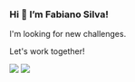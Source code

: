 ### Hi 👋 I’m Fabiano Silva!

I'm looking for new challenges. 

Let's work together!


[<img src="https://img.shields.io/badge/Outlook-%230077B5.svg?&style=for-the-badge&logo=Mail.Ru&logoColor=white" />](mailto:fabianosilva.it@outlook.com)
[<img src="https://img.shields.io/badge/linkedin-%230077B5.svg?&style=for-the-badge&logo=linkedin&logoColor=white" />](https://www.linkedin.com/in/fabianoacsx/) 

